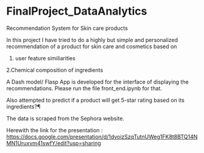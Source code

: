 # FinalProject_DataAnalytics
Recommendation System for Skin care products

In this project I have tried to do a highly but simple and personalized recommendation of a product for skin care and cosmetics based on

1. user feature similiarities

2.Chemical composition of ingredients 

A Dash model/ Flasp App is developed for the interface of displaying the recommendations. Please run the file front_end.ipynb for that.

Also attempted to predict if a product will get 5-star rating based on its ingredients?¶

The data is scraped from the Sephora website. 

Herewith the link for the presentation : https://docs.google.com/presentation/d/1dvoizSzqTutnUWeg1FK8t8BTQ14NMN1Uruxvm41swfY/edit?usp=sharing
